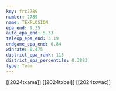 ```yaml
---
key: frc2789
number: 2789
name: TEXPLOSION
epa_end: 9.35
auto_epa_end: 5.33
teleop_epa_end: 3.19
endgame_epa_end: 0.84
winrate: 0.475
district_epa_rank: 115
district_epa_percentile: 0.3883
type: Team
---
```

[[2024txama]]
[[2024txbel]]
[[2024txwac]]
